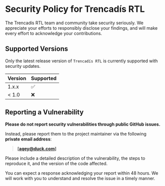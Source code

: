 # Security Policy for Trencadís RTL

The Trencadís RTL team and community take security seriously. We appreciate your efforts to responsibly disclose your findings, and will make every effort to acknowledge your contributions.

## Supported Versions

Only the latest release version of `Trencadís RTL` is currently supported with security updates.

| Version | Supported |
| ------- | --------- |
| 1.x.x   | ✅        |
| < 1.0   | ❌        |

## Reporting a Vulnerability

**Please do not report security vulnerabilities through public GitHub issues.**

Instead, please report them to the project maintainer via the following **private email address**:

> **[aqey@duck.com]**

Please include a detailed description of the vulnerability, the steps to reproduce it, and the version of the code affected.

You can expect a response acknowledging your report within 48 hours. We will work with you to understand and resolve the issue in a timely manner.
